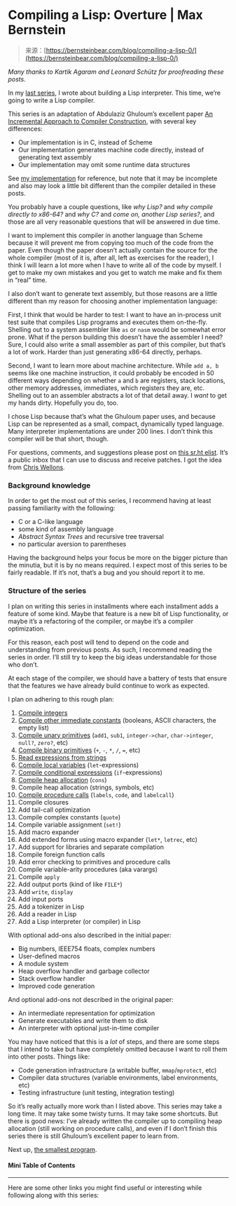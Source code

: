 <!--yml
category: 未分类
date: 2024-05-27 14:29:46
-->

# Compiling a Lisp: Overture | Max Bernstein

> 来源：[https://bernsteinbear.com/blog/compiling-a-lisp-0/](https://bernsteinbear.com/blog/compiling-a-lisp-0/)

*Many thanks to Kartik Agaram and Leonard Schütz for proofreading these posts.*

In my [last series](/blog/lisp/), I wrote about building a Lisp interpreter. This time, we’re going to write a Lisp compiler.

This series is an adaptation of Abdulaziz Ghuloum’s excellent paper [An Incremental Approach to Compiler Construction](/assets/img/11-ghuloum.pdf), with several key differences:

*   Our implementation is in C, instead of Scheme
*   Our implementation generates machine code directly, instead of generating text assembly
*   Our implementation may omit some runtime data structures

See [my implementation](https://github.com/tekknolagi/ghuloum) for reference, but note that it may be incomplete and also may look a little bit different than the compiler detailed in these posts.

You probably have a couple questions, like *why Lisp?* and *why compile directly to x86-64?* and *why C?* and *come on, another Lisp series?*, and those are all very reasonable questions that will be answered in due time.

I want to implement this compiler in another language than Scheme because it will prevent me from copying too much of the code from the paper. Even though the paper doesn’t actually contain the source for the whole compiler (most of it is, after all, left as exercises for the reader), I think I will learn a lot more when I have to write all of the code by myself. I get to make my own mistakes and you get to watch me make and fix them in “real” time.

I also don’t want to generate text assembly, but those reasons are a little different than my reason for choosing another implementation language:

First, I think that would be harder to test: I want to have an in-process unit test suite that compiles Lisp programs and executes them on-the-fly. Shelling out to a system assembler like `as` or `nasm` would be somewhat error prone. What if the person building this doesn’t have the assembler I need? Sure, I could also write a small assembler as part of this compiler, but that’s a lot of work. Harder than just generating x86-64 directly, perhaps.

Second, I want to learn more about machine architecture. While `add a, b` seems like one machine instruction, it could probably be encoded in 50 different ways depending on whether `a` and `b` are registers, stack locations, other memory addresses, immediates, which registers they are, etc. Shelling out to an assembler abstracts a lot of that detail away. I *want* to get my hands dirty. Hopefully you do, too.

I chose Lisp because that’s what the Ghuloum paper uses, and because Lisp can be represented as a small, compact, dynamically typed language. Many interpreter implementations are under 200 lines. I don’t think this compiler will be that short, though.

For questions, comments, and suggestions please post on [this sr.ht elist](https://lists.sr.ht/~max/compiling-lisp). It’s a public inbox that I can use to discuss and receive patches. I got the idea from [Chris Wellons](https://nullprogram.com/).

### Background knowledge

In order to get the most out of this series, I recommend having at least passing familiarity with the following:

*   C or a C-like language
*   some kind of assembly language
*   *Abstract Syntax Trees* and recursive tree traversal
*   no particular aversion to parentheses

Having the background helps your focus be more on the bigger picture than the minutia, but it is by no means required. I expect most of this series to be fairly readable. If it’s not, that’s a bug and you should report it to me.

### Structure of the series

I plan on writing this series in installments where each installment adds a feature of some kind. Maybe that feature is a new bit of Lisp functionality, or maybe it’s a refactoring of the compiler, or maybe it’s a compiler optimization.

For this reason, each post will tend to depend on the code and understanding from previous posts. As such, I recommend reading the series in order. I’ll still try to keep the big ideas understandable for those who don’t.

At each stage of the compiler, we should have a battery of tests that ensure that the features we have already build continue to work as expected.

I plan on adhering to this rough plan:

1.  [Compile integers](/blog/compiling-a-lisp-2/)
2.  [Compile other immediate constants](/blog/compiling-a-lisp-3/) (booleans, ASCII characters, the empty list)
3.  [Compile unary primitives](/blog/compiling-a-lisp-4/) (`add1`, `sub1`, `integer->char`, `char->integer`, `null?`, `zero?`, etc)
4.  [Compile binary primitives](/blog/compiling-a-lisp-5/) (`+`, `-`, `*`, `/`, `=`, etc)
5.  [Read expressions from strings](/blog/compiling-a-lisp-6/)
6.  [Compile local variables](/blog/compiling-a-lisp-7/) (`let`-expressions)
7.  [Compile conditional expressions](/blog/compiling-a-lisp-8/) (`if`-expressions)
8.  [Compile heap allocation](/blog/compiling-a-lisp-9/) (`cons`)
9.  Compile heap allocation (strings, symbols, etc)
10.  [Compile procedure calls](/blog/compiling-a-lisp-11/) (`labels`, `code`, and `labelcall`)
11.  Compile closures
12.  Add tail-call optimization
13.  Compile complex constants (`quote`)
14.  Compile variable assignment (`set!`)
15.  Add macro expander
16.  Add extended forms using macro expander (`let*`, `letrec`, etc)
17.  Add support for libraries and separate compilation
18.  Compile foreign function calls
19.  Add error checking to primitives and procedure calls
20.  Compile variable-arity procedures (aka varargs)
21.  Compile `apply`
22.  Add output ports (kind of like `FILE*`)
23.  Add `write`, `display`
24.  Add input ports
25.  Add a tokenizer in Lisp
26.  Add a reader in Lisp
27.  Add a Lisp interpreter (or compiler) in Lisp

With optional add-ons also described in the initial paper:

*   Big numbers, IEEE754 floats, complex numbers
*   User-defined macros
*   A module system
*   Heap overflow handler and garbage collector
*   Stack overflow handler
*   Improved code generation

And optional add-ons not described in the original paper:

*   An intermediate representation for optimization
*   Generate executables and write them to disk
*   An interpreter with optional just-in-time compiler

You may have noticed that this is a *lot* of steps, and there are some steps that I intend to take but have completely omitted because I want to roll them into other posts. Things like:

*   Code generation infrastructure (a writable buffer, `mmap`/`mprotect`, etc)
*   Compiler data structures (variable environments, label environments, etc)
*   Testing infrastructure (unit testing, integration testing)

So it’s really actually more work than I listed above. This series may take a long time. It may take some twisty turns. It may take some shortcuts. But there is good news: I’ve already written the compiler up to compiling heap allocation (still working on procedure calls), and even if I don’t finish this series there is still Ghuloum’s excellent paper to learn from.

Next up, [the smallest program](/blog/compiling-a-lisp-1/).

#### Mini Table of Contents

* * *

Here are some other links you might find useful or interesting while following along with this series: